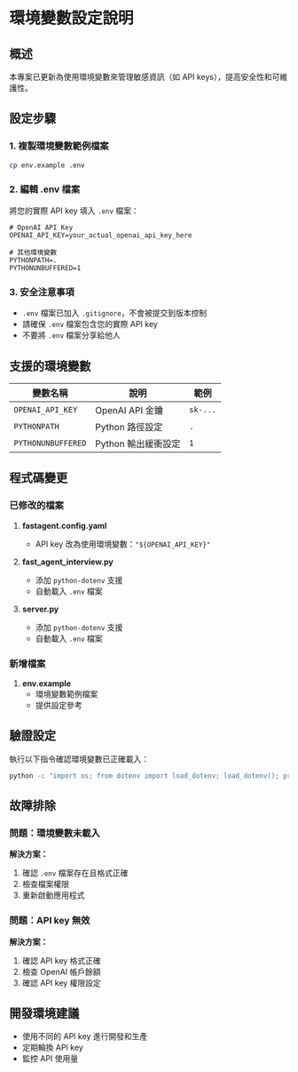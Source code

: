 # 環境變數設定說明

## 概述

本專案已更新為使用環境變數來管理敏感資訊（如 API keys），提高安全性和可維護性。

## 設定步驟

### 1. 複製環境變數範例檔案

```bash
cp env.example .env
```

### 2. 編輯 .env 檔案

將您的實際 API key 填入 `.env` 檔案：

```env
# OpenAI API Key
OPENAI_API_KEY=your_actual_openai_api_key_here

# 其他環境變數
PYTHONPATH=.
PYTHONUNBUFFERED=1
```

### 3. 安全注意事項

- `.env` 檔案已加入 `.gitignore`，不會被提交到版本控制
- 請確保 `.env` 檔案包含您的實際 API key
- 不要將 `.env` 檔案分享給他人

## 支援的環境變數

| 變數名稱 | 說明 | 範例 |
|---------|------|------|
| `OPENAI_API_KEY` | OpenAI API 金鑰 | `sk-...` |
| `PYTHONPATH` | Python 路徑設定 | `.` |
| `PYTHONUNBUFFERED` | Python 輸出緩衝設定 | `1` |

## 程式碼變更

### 已修改的檔案

1. **fastagent.config.yaml**
   - API key 改為使用環境變數：`"${OPENAI_API_KEY}"`

2. **fast_agent_interview.py**
   - 添加 `python-dotenv` 支援
   - 自動載入 `.env` 檔案

3. **server.py**
   - 添加 `python-dotenv` 支援
   - 自動載入 `.env` 檔案

### 新增檔案

1. **env.example**
   - 環境變數範例檔案
   - 提供設定參考

## 驗證設定

執行以下指令確認環境變數已正確載入：

```bash
python -c "import os; from dotenv import load_dotenv; load_dotenv(); print('OPENAI_API_KEY:', os.environ.get('OPENAI_API_KEY', 'Not set'))"
```

## 故障排除

### 問題：環境變數未載入

**解決方案：**
1. 確認 `.env` 檔案存在且格式正確
2. 檢查檔案權限
3. 重新啟動應用程式

### 問題：API key 無效

**解決方案：**
1. 確認 API key 格式正確
2. 檢查 OpenAI 帳戶餘額
3. 確認 API key 權限設定

## 開發環境建議

- 使用不同的 API key 進行開發和生產
- 定期輪換 API key
- 監控 API 使用量 